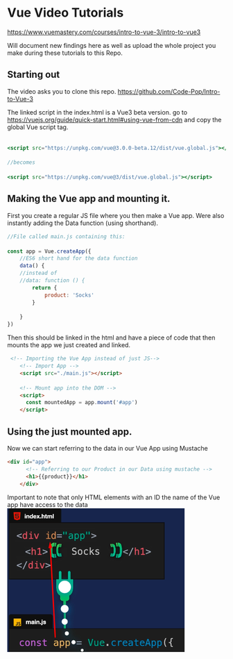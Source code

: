 # Vue Video Tutorials
https://www.vuemastery.com/courses/intro-to-vue-3/intro-to-vue3

Will document new findings here as well as upload the whole project you make during these tutorials to this Repo.

## Starting out

The video asks you to clone this repo. https://github.com/Code-Pop/Intro-to-Vue-3

The linked script in the index.html is a Vue3 beta version. go to https://vuejs.org/guide/quick-start.html#using-vue-from-cdn and copy the global Vue script tag. 

```jsx

<script src="https://unpkg.com/vue@3.0.0-beta.12/dist/vue.global.js"></script>

//becomes

<script src="https://unpkg.com/vue@3/dist/vue.global.js"></script>

```

## Making the Vue app and mounting it.

First you create a regular JS file where you then make a Vue app. Were also instantly adding the Data function (using shorthand).

```jsx
//File called main.js containing this:

const app = Vue.createApp({
    //ES6 short hand for the data function
    data() {
    //instead of
    //data: function () {
        return {
            product: 'Socks'
        }
        
    }
})
```

Then this should be linked in the html and have a piece of code that then mounts the app we just created and linked.

```html
 <!-- Importing the Vue App instead of just JS-->
    <!-- Import App -->
    <script src="./main.js"></script>

    <!-- Mount app into the DOM -->
    <script>
      const mountedApp = app.mount('#app')
    </script>
```

## Using the just mounted app.

Now we can start referring to the data in our Vue App using Mustache

```html
<div id="app">
      <!-- Referring to our Product in our Data using mustache -->
      <h1>{{product}}</h1>
    </div>
```

Important to note that only HTML elements with an ID the name of the Vue app have access to the data
![Alt text](/images/image.png)